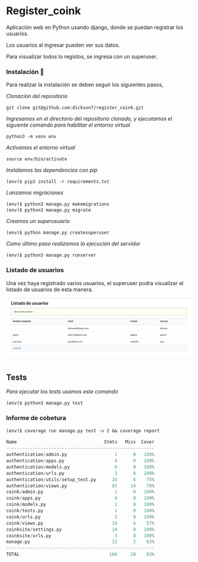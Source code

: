 # Register_coink
 Aplicación web en Python usando django, donde se puedan registrar los usuarios.

 Los usuarios al ingresar pueden ver sus datos.

 Para visualizar todos lo registos, se ingresa con un superuser.

### Instalación 🔧

Para realizar la instalación se deben seguir los siguientes pasos,

_Clonación del repositorio_

```shell
git clone git@github.com:dickson7/register_coink.git
```

_Ingresamos en el directorio del repositorio clonado, y ejecutamos el siguiente comando para habilitar el entorno virtual_

```shell
python3 -m venv env
```

_Activamos el entorno virtual_

```shell
source env/bin/activate
```

_Instalamos las dependencias con pip_

```shell
(env)$ pip3 install -r requirements.txt
```

_Lanzamos migraciones_

```shell
(env)$ python3 manage.py makemigrations
(env)$ python3 manage.py migrate
```

_Creamos un superusuario_
```shell
(env)$ python manage.py createsuperuser
```

_Como último paso realizamos la ejecución del servidor_

```shell
(env)$ python3 manage.py runserver
```

### Listado de usuarios
Una vez haya registrado varios usuarios, el superuser podra visualizar el listado de usuarios de esta manera. 

![Untitled](coinksite/static/img/list_users.png)


#
## Tests
_Para ejecutar los tests usamos este comando_
```shell
(env)$ python3 manage.py test 
```
  
### Informe de cobetura
```shell
(env)$ coverage run manage.py test -v 2 && coverage report 
```

```python
Name                                 Stmts   Miss  Cover
--------------------------------------------------------
authentication/admin.py                  1      0   100%
authentication/apps.py                   4      0   100%
authentication/models.py                 6      0   100%
authentication/urls.py                   3      0   100%
authentication/utils/setup_test.py      24      6    75%
authentication/views.py                 65     14    78%
coink/admin.py                           1      0   100%
coink/apps.py                            4      0   100%
coink/models.py                          1      0   100%
coink/tests.py                           1      0   100%
coink/urls.py                            3      0   100%
coink/views.py                          14      6    57%
coinksite/settings.py                   24      0   100%
coinksite/urls.py                        3      0   100%
manage.py                               12      2    83%
--------------------------------------------------------
TOTAL                                  166     28    83%
```